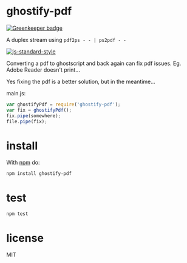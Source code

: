 # ghostify-pdf

[![Greenkeeper badge](https://badges.greenkeeper.io/JamesKyburz/ghostify-pdf.svg)](https://greenkeeper.io/)

A duplex stream using `pdf2ps - - | ps2pdf - -`

[![js-standard-style](https://cdn.rawgit.com/feross/standard/master/badge.svg)](https://github.com/feross/standard)

Converting a pdf to ghostscript and back again can fix
pdf issues. Eg. Adobe Reader doesn't print...

Yes fixing the pdf is a better solution, but in the meantime...

main.js:

``` js
var ghostifyPdf = require('ghostify-pdf');
var fix = ghostifyPdf();
fix.pipe(somewhere);
file.pipe(fix);
```

# install

With [npm](https://npmjs.org) do:

```
npm install ghostify-pdf
```

# test

```
npm test
```

# license

MIT

